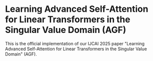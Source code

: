 # Learning Advanced Self-Attention for Linear Transformers in the Singular Value Domain (AGF)


This is the official implementation of our IJCAI 2025 paper "Learning Advanced Self-Attention for Linear Transformers in the Singular Value Domain" (AGF).


